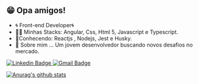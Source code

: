 ## 😁 Opa amigos!




- 🌀 Front-end Developer🌀
- 👨‍💻 Minhas Stacks: Angular, Css, Html 5, Javascript e Typescript.
- 📘Conhecendo: Reactjs , Nodejs, Jest e Husky.
- 💬 Sobre mim ... Um jovem desenvolvedor buscando novos desafios no mercado.


 [![Linkedin Badge](https://img.shields.io/badge/-LinkedIn-blue?style=flat-square&logo=Linkedin&logoColor=white&link=link_do_seu_perfil_no_linkedin)](https://www.linkedin.com/in/luiz-henrique-cavalcanti/)[
![Gmail Badge](https://img.shields.io/badge/-Gmail-c14438?style=flat-square&logo=Gmail&logoColor=white&link=mailto:dev.malkado@gmail.com)](mailto:dev.malkado@gmail.com)

[![Anurag's github stats](https://github-readme-stats.vercel.app/api?username=Malkado)](https://github.com/anuraghazra/github-readme-stats)

